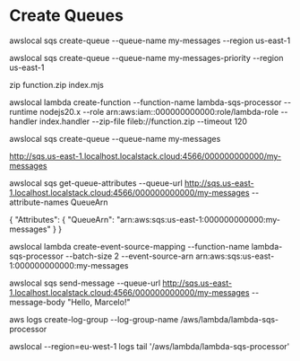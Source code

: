 


# Create Queues

awslocal sqs create-queue --queue-name my-messages --region us-east-1

awslocal sqs create-queue --queue-name my-messages-priority --region us-east-1


zip function.zip index.mjs

awslocal lambda create-function --function-name lambda-sqs-processor --runtime nodejs20.x  --role arn:aws:iam::000000000000:role/lambda-role  --handler index.handler  --zip-file fileb://function.zip --timeout 120



awslocal sqs create-queue --queue-name my-messages


http://sqs.us-east-1.localhost.localstack.cloud:4566/000000000000/my-messages


awslocal sqs get-queue-attributes --queue-url http://sqs.us-east-1.localhost.localstack.cloud:4566/000000000000/my-messages --attribute-names QueueArn

{
    "Attributes": {
        "QueueArn": "arn:aws:sqs:us-east-1:000000000000:my-messages"
    }
}





awslocal lambda create-event-source-mapping --function-name lambda-sqs-processor --batch-size 2 --event-source-arn arn:aws:sqs:us-east-1:000000000000:my-messages



awslocal sqs send-message --queue-url http://sqs.us-east-1.localhost.localstack.cloud:4566/000000000000/my-messages --message-body "Hello, Marcelo!"


aws logs create-log-group --log-group-name /aws/lambda/lambda-sqs-processor

awslocal --region=eu-west-1 logs tail '/aws/lambda/lambda-sqs-processor'
